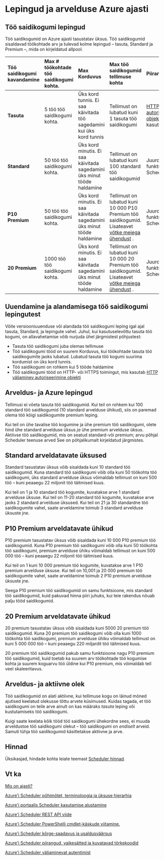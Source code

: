 <properties
 pageTitle="Lepingud ja arvelduse Azure ajasti"
 description="Lepingud ja arvelduse Azure ajasti"
 services="scheduler"
 documentationCenter=".NET"
 authors="derek1ee"
 manager="kevinlam1"
 editor=""/>
<tags
 ms.service="scheduler"
 ms.workload="infrastructure-services"
 ms.tgt_pltfrm="na"
 ms.devlang="dotnet"
 ms.topic="article"
 ms.date="08/18/2016"
 ms.author="deli"/>

# <a name="plans-and-billing-in-azure-scheduler"></a>Lepingud ja arvelduse Azure ajasti

## <a name="job-collection-plans"></a>Töö saidikogumi lepingud

Töö saidikogumid on Azure ajasti tasustatav üksus. Töö saidikogumid sisaldavad töökohtade arv ja tulevad kolme lepingud – tasuta, Standard ja Premium –, mida on kirjeldatud allpool.

|**Töö saidikogumi kavandamine**|**Max # töökohtade töö saidikogumi kohta.**|**Max Korduvus**|**Max töö saidikogumid tellimuse kohta**|**Piirangud**|
|:---|:---|:---|:---|:---|
|**Tasuta**|5 töö töö saidikogumi kohta.|Üks kord tunnis. Ei saa käivitada töö sagedamini kui üks kord tunnis|Tellimust on lubatud kuni 1 tasuta töö saidikogumi|[HTTP väljaminev autoriseerimine objekti](scheduler-outbound-authentication.md) ei saa kasutada
|**Standard**|50 töö töö saidikogumi kohta.|Üks kord minutis. Ei saa käivitada sagedamini üks minut tööde haldamine|Tellimust on lubatud kuni 100 standard töö saidikogumid|Juurdepääs täielik funktsioonikomplekt Scheduler.|
|**P10 Premium**|50 töö töö saidikogumi kohta.|Üks kord minutis. Ei saa käivitada sagedamini üks minut tööde haldamine|Tellimust on lubatud kuni 10 000 P10 Premium töö saidikogumid. Lisateavet <a href="mailto:wapteams@microsoft.com">võtke meiega ühendust</a> .|Juurdepääs täielik funktsioonikomplekt Scheduler.|
|**20 Premium**|1000 töö töö saidikogumi kohta.|Üks kord minutis. Ei saa käivitada sagedamini üks minut tööde haldamine|Tellimust on lubatud kuni 10 000 20 Premium töö saidikogumid. Lisateavet <a href="mailto:wapteams@microsoft.com">võtke meiega ühendust</a> .|Juurdepääs täielik funktsioonikomplekt Scheduler.|

## <a name="upgrades-and-downgrades-of-job-collection-plans"></a>Uuendamine ja alandamisega töö saidikogumi lepingutest

Võite versiooniuuenduse või alandada töö saidikogumi leping igal ajal tasuta, Standard, ja lepingute vahel. Juhul, kui kasutuselevõttu tasuta töö kogumi, on allavahetamise võib nurjuda ühel järgmistest põhjustest:

- Tasuta töö saidikogumi juba olemas tellimuse
- Töö saidikogumi tööd on suurem Korduvus, kui töökohtade tasuta töö saidikogumite jaoks lubatud. Lubatud tasuta töö kogumi suurima kordumist on üks kord tunnis.
- Töö saidikogumi on rohkem kui 5 tööde haldamine
- Töö saidikogumi tööd on HTTP- või HTTPS toimingut, mis kasutab [HTTP väljaminev autoriseerimine objekti](scheduler-outbound-authentication.md)

## <a name="billing-and-azure-plans"></a>Arveldus- ja Azure lepingud

Tellimusi ei võeta tasuta töö saidikogumid. Kui teil on rohkem kui 100 standard töö saidikogumid (10 standard arvelduse ühikud), siis on paremad olema töö kõigi saidikogumite premium leping.

Kui teil on ühe tavalise töö kogumine ja ühe premium töö saidikogumi, olete hind ühe standard arvelduse üksus _ja_ ühe premium arvelduse üksus. Aktiivse töö saidikogumid, mis on seatud standard-või premium; arvu põhjal Scheduler teenuse arved See on põhjalikumalt kirjeldatud järgmistes.

## <a name="standard-billable-units"></a>Standard arveldatavate üksused

Standard tasustatav üksus võib sisaldada kuni 10 standard töö saidikogumid. Kuna standard töö saidikogumi võib olla kuni 50 töökohta töö saidikogumi, üks standard arvelduse üksus võimaldab tellimust on kuni 500 töö – kuni peaaegu 22 miljonit töö täitmised kuus.

Kui teil on 1 ja 10 standard töö kogumite, kuvatakse arve 1 standard arvelduse üksuse. Kui teil on 11-20 standard töö kogumite, kuvatakse arve jaoks 2 standard arvelduse üksused. Kui teil on 21 ja 30 standardne töö saidikogumite vahel, saate arveldamine toimub 3 standard arvelduse üksuste jne.

## <a name="p10-premium-billable-units"></a>P10 Premium arveldatavate ühikud

P10 premium tasustatav üksus võib sisaldada kuni 10 000 P10 premium töö saidikogumid. Kuna P10 premium töö saidikogumi võib olla kuni 50 töökohta töö saidikogumi, premium arvelduse ühiku võimaldab tellimust on kuni 500 000 töö – kuni peaaegu 22 miljonit töö täitmised kuus.

Kui teil on 1 kuni 10 000 premium töö kogumite, kuvatakse arve 1 P10 premium arvelduse üksuse. Kui teil on 10,001 ja 20 000 premium töö saidikogumite vahel, saate arveldamine toimub 2 P10 premium arvelduse üksuste jne.

Seega P10 premium töö saidikogumid on samu funktsioone, mis standard töö saidikogumid, kuid pakuvad hinna piiri juhuks, kui teie rakendus nõuab palju tööd saidikogumid.

## <a name="p20-premium-billable-units"></a>20 Premium arveldatavate ühikud

20 premium tasustatav üksus võib sisaldada kuni 5000 20 premium töö saidikogumid. Kuna 20 premium töö saidikogumi võib olla kuni 1000 töökohta töö saidikogumi, premium arvelduse ühiku võimaldab tellimust on kuni 5 000 000 töö – kuni peaaegu 220 miljardit töö täitmised kuus.

20 premium töö saidikogumid pakub samu funktsioone nagu P10 premium töö saidikogumid, kuid toetab ka suurem arv töökohtade töö kogumise kohta ja suurem koguarvu töö üldine kui P10 premium, mis võimaldab teil veel skaleeritavus.

## <a name="billing-and-active-status"></a>Arveldus- ja aktiivne olek

Töö saidikogumid on alati aktiivne, kui tellimuse kogu on läinud mõned ajutised keelatud olekusse tõttu arvete küsimused. Kuidas tagada, et töö saidikogumi on teile arve ainult on kas määraks _tasuta_ leping või kustutamiseks töö saidikogumi.

Kuigi saate keelata kõik tööd töö saidikogumi ühekordne sees, ei muuda arveldustoe töö saidikogumi olekut – töö saidikogumi on _endiselt_ arveid. Samuti tühja töö saidikogumid käsitletakse aktiivne ja arve.

## <a name="pricing"></a>Hinnad

Üksikasjad, hindade kohta leiate teemast [Scheduler hinnad](https://azure.microsoft.com/pricing/details/scheduler/).

## <a name="see-also"></a>Vt ka


 [Mis on ajasti?](scheduler-intro.md)

 [Azure'i Scheduler põhimõtet, terminoloogia ja üksuse hierarhia](scheduler-concepts-terms.md)

 [Azure'i portaalis Scheduler kasutamise alustamine](scheduler-get-started-portal.md)

 [Azure'i Scheduler REST API viide](https://msdn.microsoft.com/library/mt629143)

 [Azure'i Scheduler PowerShelli cmdlet-käskude viitamine.](scheduler-powershell-reference.md)

 [Azure'i Scheduler kõrge-saadavus ja usaldusväärsus](scheduler-high-availability-reliability.md)

 [Azure'i Scheduler piirangud, vaikesätted ja kuvatavad tõrkekoodid](scheduler-limits-defaults-errors.md)

 [Azure'i Scheduler väljaminevat autentimist](scheduler-outbound-authentication.md)
